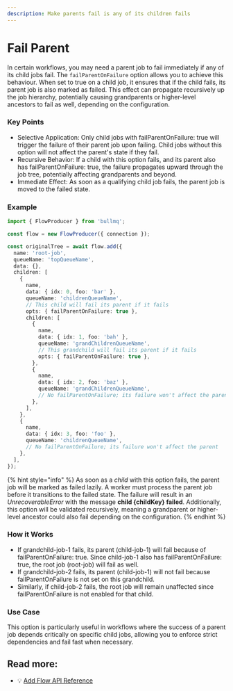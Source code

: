 ```yaml
---
description: Make parents fail is any of its children fails
---
```


# Fail Parent

In certain workflows, you may need a parent job to fail immediately if any of its child jobs fail. The `failParentOnFailure` option allows you to achieve this behaviour. When set to true on a child job, it ensures that if the child fails, its parent job is also marked as failed. This effect can propagate recursively up the job hierarchy, potentially causing grandparents or higher-level ancestors to fail as well, depending on the configuration.

### Key Points

* Selective Application: Only child jobs with failParentOnFailure: true will trigger the failure of their parent job upon failing. Child jobs without this option will not affect the parent's state if they fail.
* Recursive Behavior: If a child with this option fails, and its parent also has failParentOnFailure: true, the failure propagates upward through the job tree, potentially affecting grandparents and beyond.
* Immediate Effect: As soon as a qualifying child job fails, the parent job is moved to the failed state.

### Example

```typescript
import { FlowProducer } from 'bullmq';

const flow = new FlowProducer({ connection });

const originalTree = await flow.add({
  name: 'root-job',
  queueName: 'topQueueName',
  data: {},
  children: [
    {
      name,
      data: { idx: 0, foo: 'bar' },
      queueName: 'childrenQueueName',
      // This child will fail its parent if it fails
      opts: { failParentOnFailure: true },
      children: [
        {
          name,
          data: { idx: 1, foo: 'bah' },
          queueName: 'grandChildrenQueueName',
          // This grandchild will fail its parent if it fails
          opts: { failParentOnFailure: true },
        },
        {
          name,
          data: { idx: 2, foo: 'baz' },
          queueName: 'grandChildrenQueueName',
          // No failParentOnFailure; its failure won't affect the parent
        },
      ],
    },
    {
      name,
      data: { idx: 3, foo: 'foo' },
      queueName: 'childrenQueueName',
      // No failParentOnFailure; its failure won't affect the parent
    },
  ],
});
```

{% hint style="info" %}
As soon as a _child_ with this option fails, the parent job will be marked as failed lazily. A worker must process the parent job before it transitions to the failed state. The failure will result in an _UnrecoverableError_ with the message **child {childKey} failed**. Additionally, this option will be validated recursively, meaning a grandparent or higher-level ancestor could also fail depending on the configuration.
{% endhint %}

### How it Works

* If grandchild-job-1 fails, its parent (child-job-1) will fail because of failParentOnFailure: true. Since child-job-1 also has failParentOnFailure: true, the root job (root-job) will fail as well.
* If grandchild-job-2 fails, its parent (child-job-1) will not fail because failParentOnFailure is not set on this grandchild.
* Similarly, if child-job-2 fails, the root job will remain unaffected since failParentOnFailure is not enabled for that child.

### Use Case

This option is particularly useful in workflows where the success of a parent job depends critically on specific child jobs, allowing you to enforce strict dependencies and fail fast when necessary.

## Read more:

* 💡 [Add Flow API Reference](https://api.docs.bullmq.io/classes/v5.FlowProducer.html#add)
